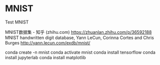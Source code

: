 # MNIST
Test MNIST


MNIST数据集 - 知乎 (zhihu.com)
https://zhuanlan.zhihu.com/p/36592188
MNIST handwritten digit database, Yann LeCun, Corinna Cortes and Chris Burges
http://yann.lecun.com/exdb/mnist/

conda create -n mnist
conda activate mnist
conda install tensorflow
conda install jupyterlab
conda install matplotlib
